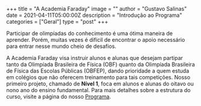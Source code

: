 +++
title = "A Academia Faraday"
image = ""
author = "Gustavo Salinas"
date = 2021-04-11T05:00:00Z
description = "Introdução ao Programa"
categories = ["Geral"]
type = "post"
+++

Participar de olimpíadas do conhecimento é uma ótima maneira de aprender. Porém, muitas vezes é difícil de encontrar o apoio necessário para entrar nesse mundo cheio de desafios.

A Academia Faraday visa instruir alunos e alunas que desejam partipar tanto da Olimpíada Brasileira de Física (OBF) quanto da Olimpíada Brasileira de Física das Escolas Públicas (OBFEP), dando prioridade a quem estuda em colégios que não oferecem treinamento para tais competições. Nosso primeiro projeto, chamado de **Nível 1**, foca em alunos e alunas do oitavo ou nono ano do ensino fundamental. Para mais detalhes sobre a estrutura do curso, visite a página do nosso [Programa](/programa/nivel-1).
